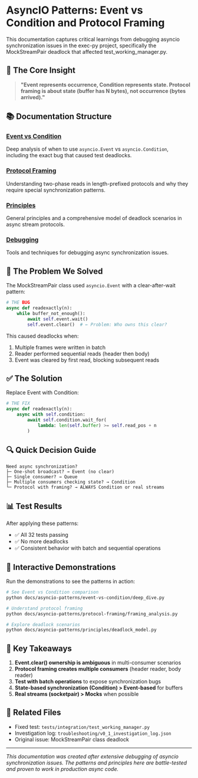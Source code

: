# AsyncIO Patterns: Event vs Condition and Protocol Framing

This documentation captures critical learnings from debugging asyncio synchronization issues in the exec-py project, specifically the MockStreamPair deadlock that affected test_working_manager.py.

## 🎯 The Core Insight

> **"Event represents occurrence, Condition represents state. Protocol framing is about state (buffer has N bytes), not occurrence (bytes arrived)."**

## 📚 Documentation Structure

### [Event vs Condition](./event-vs-condition/)
Deep analysis of when to use `asyncio.Event` vs `asyncio.Condition`, including the exact bug that caused test deadlocks.

### [Protocol Framing](./protocol-framing/)
Understanding two-phase reads in length-prefixed protocols and why they require special synchronization patterns.

### [Principles](./principles/)
General principles and a comprehensive model of deadlock scenarios in async stream protocols.

### [Debugging](./debugging/)
Tools and techniques for debugging async synchronization issues.

## 🚨 The Problem We Solved

The MockStreamPair class used `asyncio.Event` with a clear-after-wait pattern:

```python
# THE BUG
async def readexactly(n):
    while buffer_not_enough():
        await self.event.wait()
        self.event.clear()  # ← Problem: Who owns this clear?
```

This caused deadlocks when:
1. Multiple frames were written in batch
2. Reader performed sequential reads (header then body)
3. Event was cleared by first read, blocking subsequent reads

## ✅ The Solution

Replace Event with Condition:

```python
# THE FIX
async def readexactly(n):
    async with self.condition:
        await self.condition.wait_for(
            lambda: len(self.buffer) >= self.read_pos + n
        )
```

## 🔍 Quick Decision Guide

```
Need async synchronization?
├─ One-shot broadcast? → Event (no clear)
├─ Single consumer? → Queue
├─ Multiple consumers checking state? → Condition
└─ Protocol with framing? → ALWAYS Condition or real streams
```

## 📊 Test Results

After applying these patterns:
- ✅ All 32 tests passing
- ✅ No more deadlocks
- ✅ Consistent behavior with batch and sequential operations

## 🧪 Interactive Demonstrations

Run the demonstrations to see the patterns in action:

```bash
# See Event vs Condition comparison
python docs/asyncio-patterns/event-vs-condition/deep_dive.py

# Understand protocol framing
python docs/asyncio-patterns/protocol-framing/framing_analysis.py

# Explore deadlock scenarios
python docs/asyncio-patterns/principles/deadlock_model.py
```

## 📝 Key Takeaways

1. **Event.clear() ownership is ambiguous** in multi-consumer scenarios
2. **Protocol framing creates multiple consumers** (header reader, body reader)
3. **Test with batch operations** to expose synchronization bugs
4. **State-based synchronization (Condition) > Event-based** for buffers
5. **Real streams (socketpair) > Mocks** when possible

## 🔗 Related Files

- Fixed test: `tests/integration/test_working_manager.py`
- Investigation log: `troubleshooting/v0_1_investigation_log.json`
- Original issue: MockStreamPair class deadlock

---

*This documentation was created after extensive debugging of asyncio synchronization issues. The patterns and principles here are battle-tested and proven to work in production async code.*